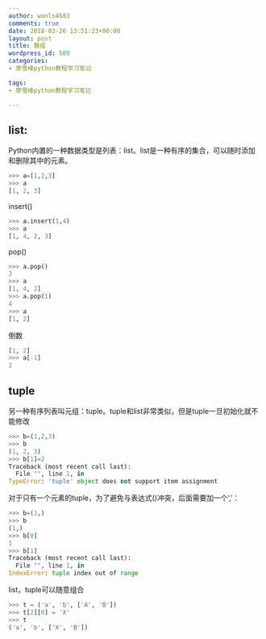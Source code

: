```yaml
---
author: wanls4583
comments: true
date: 2018-03-26 13:51:23+00:00
layout: post
title: 数组
wordpress_id: 509
categories:
- 廖雪峰python教程学习笔记

tags:
- 廖雪峰python教程学习笔记

---
```


## list:
Python内置的一种数据类型是列表：list。list是一种有序的集合，可以随时添加和删除其中的元素。

```python
>>> a=[1,2,3]
>>> a
[1, 2, 3]
```

insert()
```python
>>> a.insert(1,4)
>>> a
[1, 4, 2, 3]
```

pop()
```python
>>> a.pop()
3
>>> a
[1, 4, 2]
>>> a.pop(1)
4
>>> a
[1, 2]
```

倒数
```python
[1, 2]
>>> a[-1]
2
```

## tuple
另一种有序列表叫元组：tuple。tuple和list非常类似，但是tuple一旦初始化就不能修改
```python
>>> b=(1,2,3)
>>> b
(1, 2, 3)
>>> b[1]=2
Traceback (most recent call last):
  File "", line 1, in 
TypeError: 'tuple' object does not support item assignment
```

对于只有一个元素的tuple，为了避免与表达式()冲突，后面需要加一个‘,’：
```python
>>> b=(1,)
>>> b
(1,)
>>> b[0]
1
>>> b[1]
Traceback (most recent call last):
  File "", line 1, in 
IndexError: tuple index out of range
```

list，tuple可以随意组合
```python
>>> t = ('a', 'b', ['A', 'B'])
>>> t[2][0] = 'X'
>>> t
('a', 'b', ['X', 'B'])
```





